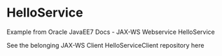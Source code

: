 # HelloService
Example from Oracle JavaEE7 Docs - JAX-WS Webservice HelloService

See the belonging JAX-WS Client HelloServiceClient repository here
